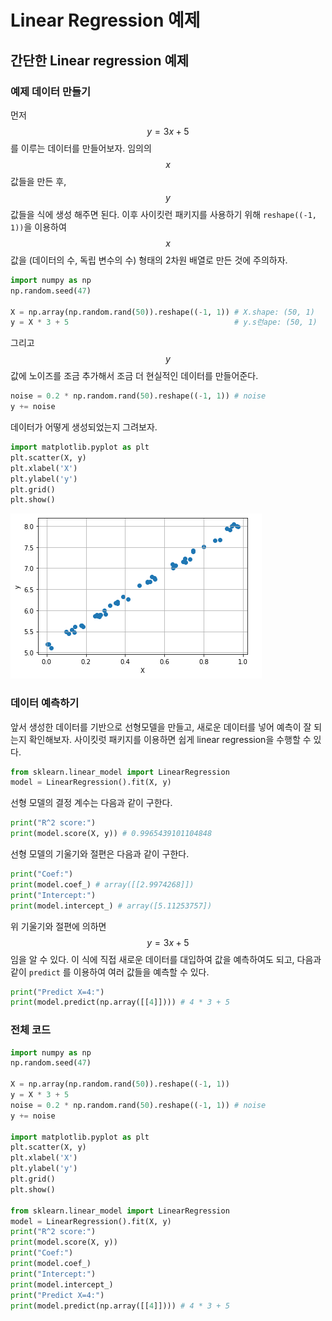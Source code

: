 # Linear Regression 예제

## 간단한 Linear regression 예제

### 예제 데이터 만들기

먼저 $$y=3x + 5$$를 이루는 데이터를 만들어보자. 임의의 $$x$$ 값들을 만든 후, $$y$$ 값들을 식에 생성 해주면 된다.  이후 사이킷런 패키지를 사용하기 위해 `reshape((-1, 1))`을 이용하여 $$x$$ 값을 (데이터의 수, 독립 변수의 수) 형태의 2차원 배열로 만든 것에 주의하자.

```python
import numpy as np
np.random.seed(47)

X = np.array(np.random.rand(50)).reshape((-1, 1)) # X.shape: (50, 1)
y = X * 3 + 5                                     # y.s런ape: (50, 1)
```

그리고 $$y$$ 값에 노이즈를 조금 추가해서 조금 더 현실적인 데이터를 만들어준다.

```python
noise = 0.2 * np.random.rand(50).reshape((-1, 1)) # noise
y += noise
```

데이터가 어떻게 생성되었는지 그려보자.

```python
import matplotlib.pyplot as plt
plt.scatter(X, y)
plt.xlabel('X')
plt.ylabel('y')
plt.grid()
plt.show()
```

![linear_regression_exam1_data](../../img/linear_regression_exam1_data.PNG)



### 데이터 예측하기

앞서 생성한 데이터를 기반으로 선형모델을 만들고, 새로운 데이터를 넣어 예측이 잘 되는지 확인해보자. 사이킷럿 패키지를 이용하면 쉽게 linear regression을 수행할 수 있다.

```python
from sklearn.linear_model import LinearRegression
model = LinearRegression().fit(X, y)
```

선형 모델의 결정 계수는 다음과 같이 구한다.

```python
print("R^2 score:")
print(model.score(X, y)) # 0.9965439101104848
```

선형 모델의 기울기와 절편은 다음과 같이 구한다.

 ```python
print("Coef:")
print(model.coef_) # array([[2.9974268]])
print("Intercept:")
print(model.intercept_) # array([5.11253757])
 ```

위 기울기와 절편에 의하면 $$y=3x+5$$ 임을 알 수 있다. 이 식에 직접 새로운 데이터를 대입하여 값을 예측하여도 되고, 다음과 같이 `predict` 를 이용하여 여러 값들을 예측할 수 있다.

```python
print("Predict X=4:")
print(model.predict(np.array([[4]]))) # 4 * 3 + 5
```


### 전체 코드

```python
import numpy as np
np.random.seed(47)

X = np.array(np.random.rand(50)).reshape((-1, 1))
y = X * 3 + 5
noise = 0.2 * np.random.rand(50).reshape((-1, 1)) # noise
y += noise

import matplotlib.pyplot as plt
plt.scatter(X, y)
plt.xlabel('X')
plt.ylabel('y')
plt.grid()
plt.show()

from sklearn.linear_model import LinearRegression
model = LinearRegression().fit(X, y)
print("R^2 score:")
print(model.score(X, y))
print("Coef:")
print(model.coef_)
print("Intercept:")
print(model.intercept_)
print("Predict X=4:")
print(model.predict(np.array([[4]]))) # 4 * 3 + 5
```

